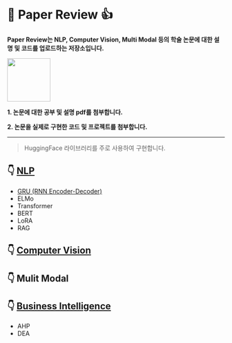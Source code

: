 # :star_struck: Paper Review :+1:

**Paper Review는 NLP, Computer Vision, Multi Modal 등의 학술 논문에 대한 설명 및 코드를 업로드하는 저장소입니다.**      

<img src="https://github.com/torijune/paper_review/assets/128570787/eadb98a5-5534-4c1f-ba6b-0ecec29107f9" width="100">
   
**1. 논문에 대한 공부 및 설명 pdf를 첨부합니다.**      

**2. 논문을 실제로 구현한 코드 및 프로젝트를 첨부합니다.**   
* * *
> HuggingFace 라이브러리를 주로 사용하여 구현합니다.

## :point_down: [NLP](/NLP/)
- [GRU (RNN Encoder-Decoder)](/GRU/)
- ELMo
- Transformer
- BERT
- LoRA
- RAG
## :point_down: [Computer Vision](/CV/)

## :point_down: Mulit Modal

## :point_down: [Business Intelligence](/Business_Intelligence/)

- AHP
- DEA
